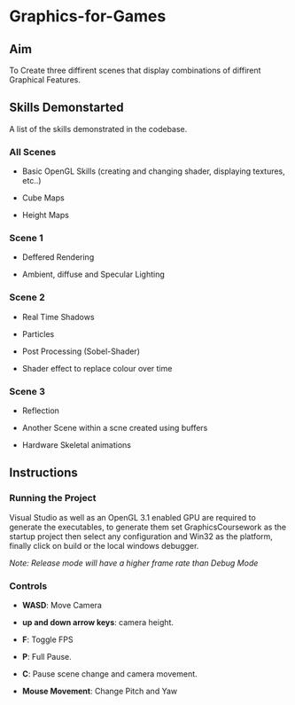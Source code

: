 # Graphics-for-Games

## Aim

To Create three diffirent scenes that display combinations of diffirent Graphical Features.

## Skills Demonstarted

A list of the skills demonstrated in the codebase.

### All Scenes

* Basic OpenGL Skills (creating and changing shader, displaying textures, etc..)

* Cube Maps

* Height Maps

### Scene 1

* Deffered Rendering

* Ambient, diffuse and Specular Lighting

### Scene 2

* Real Time Shadows

* Particles

* Post Processing (Sobel-Shader)

* Shader effect to replace colour over time

### Scene 3

* Reflection

* Another Scene within a scne created using buffers

* Hardware Skeletal animations

## Instructions

### Running the Project

Visual Studio as well as an OpenGL 3.1 enabled GPU are required to generate the executables, to generate them set GraphicsCoursework as the startup project then select any configuration and Win32 as the platform, finally click on build or the local windows debugger.

_Note: Release mode will have a higher frame rate than Debug Mode_

### Controls

* __WASD__: Move Camera

* __up and down arrow keys__: camera height.

* __F__: Toggle FPS

* __P__: Full Pause.

* __C__: Pause scene change and camera movement.

* __Mouse Movement__: Change Pitch and Yaw
